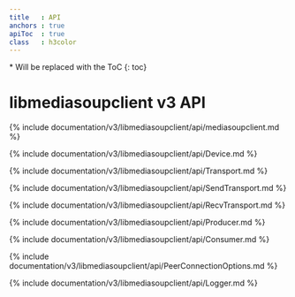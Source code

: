 ```yaml
---
title   : API
anchors : true
apiToc  : true
class   : h3color
---
```



<div markdown="1" class="api-toc-wrapper">
  * Will be replaced with the ToC
  {: toc}
</div>

<div markdown="1" class="api-toc-button">
</div>


# libmediasoupclient v3 API

{% include documentation/v3/libmediasoupclient/api/mediasoupclient.md %}

{% include documentation/v3/libmediasoupclient/api/Device.md %}

{% include documentation/v3/libmediasoupclient/api/Transport.md %}

{% include documentation/v3/libmediasoupclient/api/SendTransport.md %}

{% include documentation/v3/libmediasoupclient/api/RecvTransport.md %}

{% include documentation/v3/libmediasoupclient/api/Producer.md %}

{% include documentation/v3/libmediasoupclient/api/Consumer.md %}

{% include documentation/v3/libmediasoupclient/api/PeerConnectionOptions.md %}

{% include documentation/v3/libmediasoupclient/api/Logger.md %}
